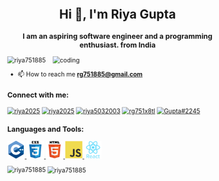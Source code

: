 <h1 align="center">Hi 👋, I'm Riya Gupta</h1>
<h3 align="center">I am an aspiring software engineer and a programming enthusiast. from India</h3>

<img align ="right" alt ="coding" width="400" src="https://github.com/riya751885/riya751885/assets/122119293/a5c4315e-591e-44ad-96b8-74c74fe7e9ed">



<p align="left"> <img src="https://komarev.com/ghpvc/?username=riya751885&label=Profile%20views&color=0e75b6&style=flat" alt="riya751885" /> </p>

- 📫 How to reach me **rg751885@gmail.com**

<h3 align="left">Connect with me:</h3>
<p align="left">
<a href="https://www.codechef.com/users/riya2025" target="blank"><img align="center" src="https://cdn.jsdelivr.net/npm/simple-icons@3.1.0/icons/codechef.svg" alt="riya2025" height="30" width="40" /></a>
<a href="https://codeforces.com/profile/riya2025" target="blank"><img align="center" src="https://raw.githubusercontent.com/rahuldkjain/github-profile-readme-generator/master/src/images/icons/Social/codeforces.svg" alt="riya2025" height="30" width="40" /></a>
<a href="https://www.leetcode.com/riya5032003" target="blank"><img align="center" src="https://raw.githubusercontent.com/rahuldkjain/github-profile-readme-generator/master/src/images/icons/Social/leet-code.svg" alt="riya5032003" height="30" width="40" /></a>
<a href="https://auth.geeksforgeeks.org/user/rg751x8tl" target="blank"><img align="center" src="https://raw.githubusercontent.com/rahuldkjain/github-profile-readme-generator/master/src/images/icons/Social/geeks-for-geeks.svg" alt="rg751x8tl" height="30" width="40" /></a>
<a href="https://discord.gg/Gupta#2245" target="blank"><img align="center" src="https://raw.githubusercontent.com/rahuldkjain/github-profile-readme-generator/master/src/images/icons/Social/discord.svg" alt="Gupta#2245" height="30" width="40" /></a>
</p>

<h3 align="left">Languages and Tools:</h3>
<p align="left"> <a href="https://www.w3schools.com/cpp/" target="_blank" rel="noreferrer"> <img src="https://raw.githubusercontent.com/devicons/devicon/master/icons/cplusplus/cplusplus-original.svg" alt="cplusplus" width="40" height="40"/> </a> <a href="https://www.w3schools.com/css/" target="_blank" rel="noreferrer"> <img src="https://raw.githubusercontent.com/devicons/devicon/master/icons/css3/css3-original-wordmark.svg" alt="css3" width="40" height="40"/> </a> <a href="https://www.w3.org/html/" target="_blank" rel="noreferrer"> <img src="https://raw.githubusercontent.com/devicons/devicon/master/icons/html5/html5-original-wordmark.svg" alt="html5" width="40" height="40"/> </a> <a href="https://developer.mozilla.org/en-US/docs/Web/JavaScript" target="_blank" rel="noreferrer"> <img src="https://raw.githubusercontent.com/devicons/devicon/master/icons/javascript/javascript-original.svg" alt="javascript" width="40" height="40"/> </a> <a href="https://reactjs.org/" target="_blank" rel="noreferrer"> <img src="https://raw.githubusercontent.com/devicons/devicon/master/icons/react/react-original-wordmark.svg" alt="react" width="40" height="40"/> </a> </p>

<p><img align="left" src="https://github-readme-stats.vercel.app/api/top-langs?username=riya751885&show_icons=true&locale=en&layout=compact" alt="riya751885" /></p>

<p>&nbsp;<img align="center" src="https://github-readme-stats.vercel.app/api?username=riya751885&show_icons=true&locale=en" alt="riya751885" /></p>

